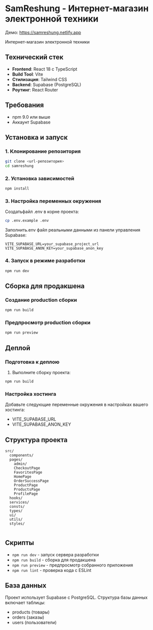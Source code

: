 # SamReshung - Интернет-магазин электронной техники
Демо: https://samreshung.netlify.app

Интернет-магазин электронной техники

## Технический стек

- **Frontend**: React 18 с TypeScript
- **Build Tool**: Vite
- **Стилизация**: Tailwind CSS
- **Backend**: Supabase (PostgreSQL)
- **Роутинг**: React Router

## Требования

- npm 9.0 или выше
- Аккаунт Supabase

## Установка и запуск

### 1. Клонирование репозитория

```bash
git clone <url-репозитория>
cd samreshung
```

### 2. Установка зависимостей

```bash
npm install
```

### 3. Настройка переменных окружения

Создатьфайл .env в корне проекта:

```bash
cp .env.example .env
```

Заполнить.env файл реальными данными из панели управления Supabase:

```env
VITE_SUPABASE_URL=your_supabase_project_url
VITE_SUPABASE_ANON_KEY=your_supabase_anon_key
```

### 4. Запуск в режиме разработки

```bash
npm run dev
```

## Сборка для продакшена

### Создание production сборки

```bash
npm run build
```

### Предпросмотр production сборки

```bash
npm run preview
```

## Деплой

### Подготовка к деплою

1. Выполните сборку проекта:
```bash
npm run build
```

### Настройка хостинга

Добавьте следующие переменные окружения в настройках вашего хостинга:

- VITE_SUPABASE_URL
- VITE_SUPABASE_ANON_KEY

## Структура проекта

```
src/
  components/    
  pages/ 
    admin/
    CheckoutPage
    FavoritesPage
    HomePage
    OrderSuccessPage
    ProductPage
    ProductsPage
    ProfilePage   
  hooks/
  services/ 
  consts/        
  types/   
  ui/      
  utils/        
  styles/       
  
```
## Скрипты

- `npm run dev` - запуск сервера разработки
- `npm run build` - сборка для продакшена
- `npm run preview` - предпросмотр собранного приложения
- `npm run lint` - проверка кода с ESLint

## База данных

Проект использует Supabase с PostgreSQL. Структура базы данных включает таблицы:

- products (товары)
- orders (заказы)
- users (пользователи)
